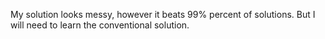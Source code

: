 My solution looks messy, however it beats 99% percent of solutions.
But I will need to learn the conventional solution.
